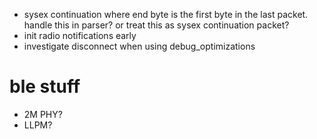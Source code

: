 * sysex continuation where end byte is the first byte in the last packet. handle this in parser? or treat this as sysex continuation packet?
* init radio notifications early
* investigate disconnect when using debug_optimizations

# ble stuff

* 2M PHY?
* LLPM?